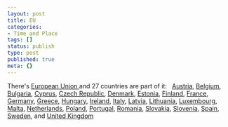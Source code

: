 ```yaml
---
layout: post
title: EU
categories:
- Time and Place
tags: []
status: publish
type: post
published: true
meta: {}
---
```

There's [European Union ](http://en.wikipedia.org/wiki/European_Union)and 27 countries are part of it:   [Austria](http://en.wikipedia.org/wiki/Austria "Austria"), [Belgium](http://en.wikipedia.org/wiki/Belgium "Belgium"), [Bulgaria](http://en.wikipedia.org/wiki/Bulgaria "Bulgaria"), [Cyprus](http://en.wikipedia.org/wiki/Cyprus "Cyprus"), [Czech Republic](http://en.wikipedia.org/wiki/Czech_Republic "Czech Republic"), [Denmark](http://en.wikipedia.org/wiki/Denmark "Denmark"), [Estonia](http://en.wikipedia.org/wiki/Estonia "Estonia"), [Finland](http://en.wikipedia.org/wiki/Finland "Finland"), [France](http://en.wikipedia.org/wiki/France "France"), [Germany](http://en.wikipedia.org/wiki/Germany "Germany"), [Greece](http://en.wikipedia.org/wiki/Greece "Greece"), [Hungary](http://en.wikipedia.org/wiki/Hungary "Hungary"), [Ireland](http://en.wikipedia.org/wiki/Republic_Of_Ireland "Republic Of Ireland"), [Italy](http://en.wikipedia.org/wiki/Italy "Italy"), [Latvia](http://en.wikipedia.org/wiki/Latvia "Latvia"), [Lithuania](http://en.wikipedia.org/wiki/Lithuania "Lithuania"), [Luxembourg](http://en.wikipedia.org/wiki/Luxembourg "Luxembourg"), [Malta](http://en.wikipedia.org/wiki/Malta "Malta"), [Netherlands](http://en.wikipedia.org/wiki/Netherlands "Netherlands"), [Poland](http://en.wikipedia.org/wiki/Poland "Poland"), [Portugal](http://en.wikipedia.org/wiki/Portugal "Portugal"), [Romania](http://en.wikipedia.org/wiki/Romania "Romania"), [Slovakia](http://en.wikipedia.org/wiki/Slovakia "Slovakia"), [Slovenia](http://en.wikipedia.org/wiki/Slovenia "Slovenia"), [Spain](http://en.wikipedia.org/wiki/Spain "Spain"), [Sweden](http://en.wikipedia.org/wiki/Sweden "Sweden"), and [United Kingdom](http://en.wikipedia.org/wiki/United_Kingdom "United Kingdom")
